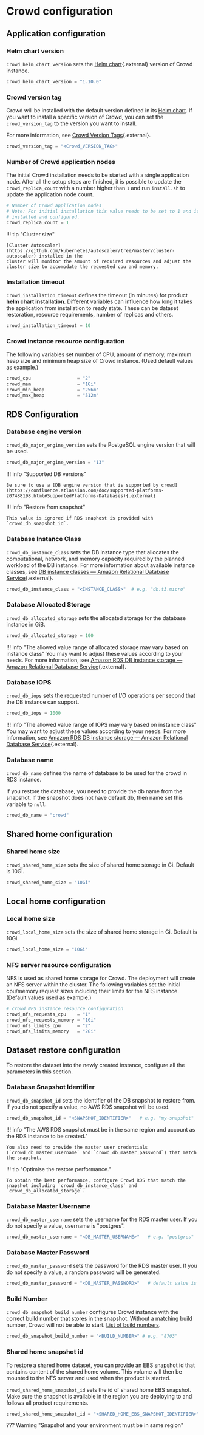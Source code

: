 # Crowd configuration

## Application configuration

### Helm chart version

`crowd_helm_chart_version` sets the [Helm chart](https://github.com/atlassian/data-center-helm-charts){.external} version of Crowd instance.

```terraform
crowd_helm_chart_version = "1.10.0"
```

### Crowd version tag

Crowd will be installed with the default version defined in its [Helm chart](https://github.com/atlassian/data-center-helm-charts/blob/main/src/main/charts/crowd/Chart.yaml#L6). If you want to install a specific version of Crowd, you can set the `crowd_version_tag` to the version you want to install.

For more information, see [Crowd Version Tags](https://hub.docker.com/r/atlassian/crowd/tags){.external}.

```terraform
crowd_version_tag = "<Crowd_VERSION_TAG>"
```

### Number of Crowd application nodes

The initial Crowd installation needs to be started with a single application node. After all the setup steps
are finished, it is possible to update the `crowd_replica_count` with a number higher than `1` and run `install.sh` to update
the application node count.

```terraform
# Number of Crowd application nodes
# Note: For initial installation this value needs to be set to 1 and it can be changed only after Crowd is fully
# installed and configured.
crowd_replica_count = 1
```

!!! tip "Cluster size"

    [Cluster Autoscaler](https://github.com/kubernetes/autoscaler/tree/master/cluster-autoscaler) installed in the 
    cluster will monitor the amount of required resources and adjust the cluster size to accomodate the requested cpu and memory.

### Installation timeout

`crowd_installation_timeout` defines the timeout (in minutes) for product **helm chart installation**. Different variables
can influence how long it takes the application from installation to ready state. These can be dataset restoration,
resource requirements, number of replicas and others.

```terraform
crowd_installation_timeout = 10
```

### Crowd instance resource configuration

The following variables set number of CPU, amount of memory, maximum heap size and minimum heap size of Crowd instance. (Used default values as example.)

```terraform
crowd_cpu                 = "2"
crowd_mem                 = "1Gi"
crowd_min_heap            = "256m"
crowd_max_heap            = "512m"
```

## RDS Configuration

### Database engine version

`crowd_db_major_engine_version` sets the PostgeSQL engine version that will be used.

```terraform
crowd_db_major_engine_version = "13" 
```

!!! info "Supported DB versions"

    Be sure to use a [DB engine version that is supported by crowd](https://confluence.atlassian.com/doc/supported-platforms-207488198.html#SupportedPlatforms-Databases){.external} 

!!! info "Restore from snapshot"

    This value is ignored if RDS snaphost is provided with `crowd_db_snapshot_id`.

### Database Instance Class

`crowd_db_instance_class` sets the DB instance type that allocates the computational, network, and memory capacity required by the planned workload of the DB instance. For more information about available instance classes, see [DB instance classes — Amazon Relational Database Service](https://docs.aws.amazon.com/AmazonRDS/latest/UserGuide/Concepts.DBInstanceClass.html){.external}.

```terraform
crowd_db_instance_class = "<INSTANCE_CLASS>"  # e.g. "db.t3.micro"
```

### Database Allocated Storage

`crowd_db_allocated_storage` sets the allocated storage for the database instance in GiB.

```terraform
crowd_db_allocated_storage = 100 
```

!!! info "The allowed value range of allocated storage may vary based on instance class"
You may want to adjust these values according to your needs. For more information, see [Amazon RDS DB instance storage — Amazon Relational Database Service](https://docs.aws.amazon.com/AmazonRDS/latest/UserGuide/CHAP_Storage.html){.external}.

### Database IOPS

`crowd_db_iops` sets the requested number of I/O operations per second that the DB instance can support.

```terraform
crowd_db_iops = 1000
```

!!! info "The allowed value range of IOPS may vary based on instance class"
You may want to adjust these values according to your needs. For more information, see [Amazon RDS DB instance storage — Amazon Relational Database Service](https://docs.aws.amazon.com/AmazonRDS/latest/UserGuide/CHAP_Storage.html){.external}.

### Database name

`crowd_db_name` defines the name of database to be used for the crowd in RDS instance.

If you restore the database, you need to provide the db name from the snapshot. If the snapshot does not have default db, then name set this variable to `null`.

```terraform
crowd_db_name = "crowd"
```

## Shared home configuration
### Shared home size
`crowd_shared_home_size` sets the size of shared home storage in Gi. Default is 10Gi.

```terraform
crowd_shared_home_size = "10Gi"
```

## Local home configuration
### Local home size
`crowd_local_home_size` sets the size of shared home storage in Gi. Default is 10Gi.

```terraform
crowd_local_home_size = "10Gi"
```

### NFS server resource configuration
NFS is used as shared home storage for Crowd. The deployment will create an NFS server within the cluster.
The following variables set the initial cpu/memory request sizes including their limits for the NFS instance. (Default values used as example.)

```terraform
# crowd NFS instance resource configuration
crowd_nfs_requests_cpu    = "1"
crowd_nfs_requests_memory = "1Gi"
crowd_nfs_limits_cpu      = "2"
crowd_nfs_limits_memory   = "2Gi"
```

## Dataset restore configuration
To restore the dataset into the newly created instance, configure all the parameters in this section.

### Database Snapshot Identifier

`crowd_db_snapshot_id` sets the identifier of the DB snapshot to restore from. If you do not specify a value, no AWS RDS snapshot will be used.

```terraform
crowd_db_snapshot_id = "<SNAPSHOT_IDENTIFIER>"   # e.g. "my-snapshot"
```

!!! info "The AWS RDS snapshot must be in the same region and account as the RDS instance to be created."

    You also need to provide the master user credentials (`crowd_db_master_username` and `crowd_db_master_password`) that match the snapshot.

!!! tip "Optimise the restore performance."

    To obtain the best performance, configure Crowd RDS that match the snapshot including `crowd_db_instance_class` and `crowd_db_allocated_storage`.

### Database Master Username

`crowd_db_master_username` sets the username for the RDS master user. If you do not specify a value, username is "postgres".

```terraform
crowd_db_master_username = "<DB_MASTER_USERNAME>"   # e.g. "postgres"
```

### Database Master Password

`crowd_db_master_password` sets the password for the RDS master user. If you do not specify a value, a random password will be generated.

```terraform
crowd_db_master_password = "<DB_MASTER_PASSWORD>"   # default value is null
```

### Build Number

`crowd_db_snapshot_build_number` configures Crowd instance with the correct build number that stores in the snapshot.
Without a matching build number, Crowd will not be able to start.
[List of build numbers](https://confluence.atlassian.com/crowdkb/crowd-build-and-version-numbers-reference-703401603.html).

```terraform
crowd_db_snapshot_build_number = "<BUILD_NUMBER>" # e.g. "8703"
```

### Shared home snapshot id
To restore a shared home dataset, you can provide an EBS snapshot id that contains content of the shared home volume.
This volume will then be mounted to the NFS server and used when the product is started.

`crowd_shared_home_snapshot_id` sets the id of shared home EBS snapshot.
Make sure the snapshot is available in the region you are deploying to and follows all product requirements.

```terraform
crowd_shared_home_snapshot_id = "<SHARED_HOME_EBS_SNAPSHOT_IDENTIFIER>"
```

??? Warning "Snapshot and your environment must be in same region"  